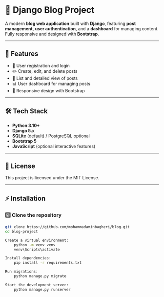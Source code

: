 # 📝 Django Blog Project

A modern **blog web application** built with **Django**, featuring **post management**, **user authentication**, and a **dashboard** for managing content. Fully responsive and designed with **Bootstrap**.  

---

## 🚀 Features
- 🔐 User registration and login  
- ✏️ Create, edit, and delete posts  
- 📄 List and detailed view of posts  
- 📊 User dashboard for managing posts  
- 📱 Responsive design with Bootstrap  

---

## 🛠 Tech Stack
- **Python 3.10+**  
- **Django 5.x**  
- **SQLite** (default) / PostgreSQL optional  
- **Bootstrap 5**  
- **JavaScript** (optional interactive features)  

---

## 📌 License

This project is licensed under the MIT License.

---

## ⚡ Installation

### 1️⃣ Clone the repository
```bash
git clone https://github.com/mohammadaminbagheri/blog.git
cd blog-project

Create a virtual environment:
    python -m venv venv
    venv\Scripts\activate

Install dependencies:
    pip install -r requirements.txt

Run migrations:
    python manage.py migrate

Start the development server:
    python manage.py runserver
